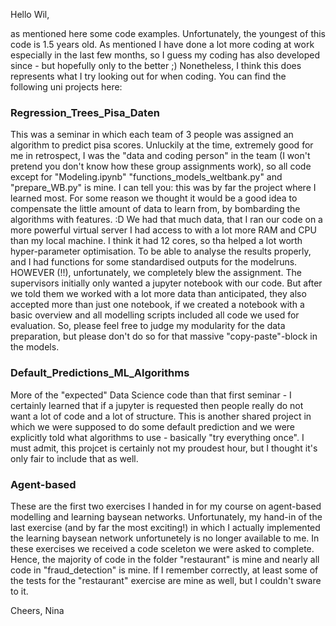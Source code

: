 
Hello Wil, 

as mentioned here some code examples. Unfortunately, the youngest of this code is 1.5 years old. As mentioned I have done a lot more coding at work especially in the last few months, so I guess my coding has also developed since - but hopefully only to the better ;) Nonetheless, I think this does represents what I try looking out for when coding. 
You can find the following uni projects here:


### Regression_Trees_Pisa_Daten 
This was a seminar in which each team of 3 people was assigned an algorithm to predict pisa scores. Unluckily at the 
time, extremely good for me in retrospect, I was the "data and coding person" in the team (I won't pretend you don't know how these
group assignments work), so all code except for "Modeling.ipynb" "functions_models_weltbank.py" and "prepare_WB.py" is 
mine. I can tell you: this was by far the project where I learned most. 
For some reason we thought it would be a good idea to compensate the little amount of data to learn from, by bombarding 
the algorithms with features. :D
We had that much data, that I ran our code on a more powerful virtual server I had access to with a lot more RAM and CPU 
than my local machine. I think it had 12 cores, so tha helped a lot worth hyper-parameter optimisation. To be able to 
analyse the results properly, and I had functions for some standardised outputs for the modelruns. HOWEVER (!!), 
unfortunately, we completely blew the assignment. The supervisors initially only wanted a 
jupyter notebook with our code. But after we told them we worked with a lot more data than anticipated, they also accepted 
more than just one notebook, if we created a notebook with a basic overview and all modelling scripts included all code 
we used for evaluation. So, please feel free to judge my modularity for the data preparation, but please don't do so for
that massive "copy-paste"-block in the models.

### Default_Predictions_ML_Algorithms
More of the "expected" Data Science code than that first seminar - I certainly learned that if a jupyter is requested 
then people really do not want a lot of code and a lot of structure. This is another shared project in which we were 
supposed to do some default prediction and we were explicitly told what algorithms to use - basically "try everything 
once". I must admit, this projcet is certainly not my proudest hour, but I thought it's only fair to include that as well. 


### Agent-based
These are the first two exercises I handed in for my course on agent-based modelling and learning baysean networks. 
Unfortunately, my hand-in of the last exercise (and by far the most exciting!) in which I actually implemented the 
learning baysean network unfortunetely is no longer available to me. In these exercises we received a code sceleton we 
were asked to complete. Hence, the majority of code in the folder "restaurant" is mine and nearly all code in 
"fraud_detection" is mine. If I remember correctly, at least some of the tests for the "restaurant" exercise are mine as well, 
but I couldn't sware to it.

Cheers,
Nina
